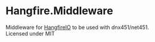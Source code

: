 # Hangfire.Middleware  

Middleware for [HangfireIO](https://github.com/HangfireIO/Hangfire) to be used with dnx451/net451.  
Licensed under MIT
